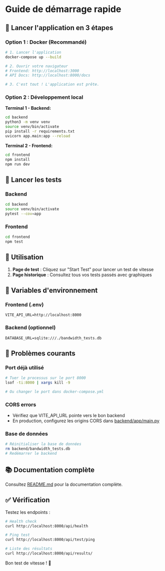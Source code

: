 # Guide de démarrage rapide

## 🚀 Lancer l'application en 3 étapes

### Option 1 : Docker (Recommandé)

```bash
# 1. Lancer l'application
docker-compose up --build

# 2. Ouvrir votre navigateur
# Frontend: http://localhost:3000
# API Docs: http://localhost:8000/docs

# 3. C'est tout ! L'application est prête.
```

### Option 2 : Développement local

**Terminal 1 - Backend:**
```bash
cd backend
python3 -m venv venv
source venv/bin/activate
pip install -r requirements.txt
uvicorn app.main:app --reload
```

**Terminal 2 - Frontend:**
```bash
cd frontend
npm install
npm run dev
```

## 🧪 Lancer les tests

### Backend
```bash
cd backend
source venv/bin/activate
pytest --cov=app
```

### Frontend
```bash
cd frontend
npm test
```

## 📖 Utilisation

1. **Page de test** : Cliquez sur "Start Test" pour lancer un test de vitesse
2. **Page historique** : Consultez tous vos tests passés avec graphiques

## 🔧 Variables d'environnement

### Frontend (.env)
```
VITE_API_URL=http://localhost:8000
```

### Backend (optionnel)
```
DATABASE_URL=sqlite:///./bandwidth_tests.db
```

## 🐛 Problèmes courants

### Port déjà utilisé
```bash
# Tuer le processus sur le port 8000
lsof -ti:8000 | xargs kill -9

# Ou changer le port dans docker-compose.yml
```

### CORS errors
- Vérifiez que VITE_API_URL pointe vers le bon backend
- En production, configurez les origins CORS dans [backend/app/main.py](backend/app/main.py)

### Base de données
```bash
# Réinitialiser la base de données
rm backend/bandwidth_tests.db
# Redémarrer le backend
```

## 📚 Documentation complète

Consultez [README.md](README.md) pour la documentation complète.

## ✅ Vérification

Testez les endpoints :
```bash
# Health check
curl http://localhost:8000/api/health

# Ping test
curl http://localhost:8000/api/test/ping

# Liste des résultats
curl http://localhost:8000/api/results/
```

Bon test de vitesse ! 🚀
